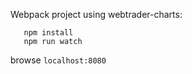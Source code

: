 Webpack project using webtrader-charts:  

```
   npm install
   npm run watch
```

browse `localhost:8080`
